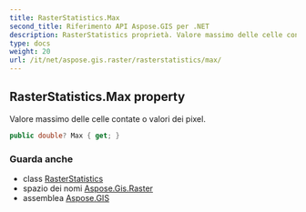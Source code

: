 ```yaml
---
title: RasterStatistics.Max
second_title: Riferimento API Aspose.GIS per .NET
description: RasterStatistics proprietà. Valore massimo delle celle contate o valori dei pixel.
type: docs
weight: 20
url: /it/net/aspose.gis.raster/rasterstatistics/max/
---
```

## RasterStatistics.Max property

Valore massimo delle celle contate o valori dei pixel.

```csharp
public double? Max { get; }
```

### Guarda anche

* class [RasterStatistics](../)
* spazio dei nomi [Aspose.Gis.Raster](../../rasterstatistics/)
* assemblea [Aspose.GIS](../../../)


